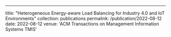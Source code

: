 ---
title: "Heterogeneous Energy-aware Load Balancing for Industry 4.0 and IoT Environments"
collection: publications
permalink: /publication/2022-08-12
date: 2022-08-12
venue: 'ACM Transactions on Management Information Systems TMIS'